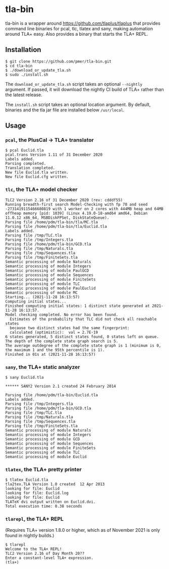 # tla-bin

tla-bin is a wrapper around https://github.com/tlaplus/tlaplus that provides
command line binaries for pcal, tlc, tlatex and sany, making automation around
TLA+ easy.  Also provides a binary that starts the TLA+ REPL.

## Installation

```
$ git clone https://github.com/pmer/tla-bin.git
$ cd tla-bin
$ ./download_or_update_tla.sh
$ sudo ./install.sh
```

The `download_or_update_tla.sh` script takes an optional `--nightly` argument.
If passed, it will download the nightly CI build of TLA+ rather than the latest
release.

The `install.sh` script takes an optional location argument.  By default,
binaries and the tla jar file are installed below `/usr/local`.

## Usage

### `pcal`, the PlusCal → TLA+ translator

```
$ pcal Euclid.tla
pcal.trans Version 1.11 of 31 December 2020
Labels added.
Parsing completed.
Translation completed.
New file Euclid.tla written.
New file Euclid.cfg written.
```

### `tlc`, the TLA+ model checker

```
TLC2 Version 2.16 of 31 December 2020 (rev: cdddf55)
Running breadth-first search Model-Checking with fp 70 and seed -2731419115466680819 with 1 worker on 2 cores with 444MB heap and 64MB offheap memory [pid: 1039] (Linux 4.19.0-18-amd64 amd64, Debian 11.0.12 x86_64, MSBDiskFPSet, DiskStateQueue).
Parsing file /home/pdm/tla-bin/tla/MC.tla
Parsing file /home/pdm/tla-bin/tla/Euclid.tla
Labels added.
Parsing file /tmp/TLC.tla
Parsing file /tmp/Integers.tla
Parsing file /home/pdm/tla-bin/GCD.tla
Parsing file /tmp/Naturals.tla
Parsing file /tmp/Sequences.tla
Parsing file /tmp/FiniteSets.tla
Semantic processing of module Naturals
Semantic processing of module Integers
Semantic processing of module PaulGCD
Semantic processing of module Sequences
Semantic processing of module FiniteSets
Semantic processing of module TLC
Semantic processing of module PaulEuclid
Semantic processing of module MC
Starting... (2021-11-28 16:13:57)
Computing initial states...
Finished computing initial states: 1 distinct state generated at 2021-11-28 16:13:57.
Model checking completed. No error has been found.
  Estimates of the probability that TLC did not check all reachable states
  because two distinct states had the same fingerprint:
  calculated (optimistic):  val = 2.7E-19
6 states generated, 5 distinct states found, 0 states left on queue.
The depth of the complete state graph search is 5.
The average outdegree of the complete state graph is 1 (minimum is 0, the maximum 1 and the 95th percentile is 1).
Finished in 01s at (2021-11-28 16:13:57)
```

### `sany`, the TLA+ static analyzer

```
$ sany Euclid.tla

****** SANY2 Version 2.1 created 24 February 2014

Parsing file /home/pdm/tla-bin/Euclid.tla
Labels added.
Parsing file /tmp/Integers.tla
Parsing file /home/pdm/tla-bin/GCD.tla
Parsing file /tmp/TLC.tla
Parsing file /tmp/Naturals.tla
Parsing file /tmp/Sequences.tla
Parsing file /tmp/FiniteSets.tla
Semantic processing of module Naturals
Semantic processing of module Integers
Semantic processing of module GCD
Semantic processing of module Sequences
Semantic processing of module FiniteSets
Semantic processing of module TLC
Semantic processing of module Euclid
```

### `tlatex`, the TLA+ pretty printer

```
$ tlatex Euclid.tla
tla2tex.TLA Version 1.0 created  12 Apr 2013
looking for file: Euclid
looking for file: Euclid.log
looking for file: Euclid
TLATeX dvi output written on Euclid.dvi.
Total execution time: 0.38 seconds
```

### `tlarepl`, the TLA+ REPL

(Requires TLA+ version 1.8.0 or higher, which as of November 2021 is only
found in nightly builds.)

```
$ tlarepl
Welcome to the TLA+ REPL!
TLC2 Version 2.16 of Day Month 20??
Enter a constant-level TLA+ expression.
(tla+)
```
